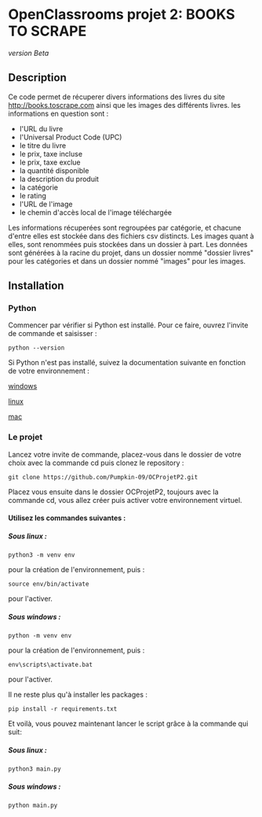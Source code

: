 # OpenClassrooms projet 2: BOOKS TO SCRAPE
*version Beta*

## Description
Ce code permet de récuperer divers informations des livres du site http://books.toscrape.com ainsi que les images des différents livres.
les informations en question sont :
- l'URL du livre
- l'Universal Product Code (UPC)
- le titre du livre
- le prix, taxe incluse
- le prix, taxe exclue
- la quantité disponible
- la description du produit
- la catégorie
- le rating
- l'URL de l'image
- le chemin d'accès local de l'image téléchargée

Les informations récuperées sont regroupées par catégorie, et chacune d'entre elles est stockée dans des fichiers csv distincts.
Les images quant à elles, sont renommées puis stockées dans un dossier à part.
Les données sont générées à la racine du projet, dans un dossier nommé "dossier livres" pour les catégories et dans un dossier nommé "images" pour les images.

## Installation
### Python
Commencer par vérifier si Python est installé. Pour ce faire, ouvrez l'invite de commande et saisisser :

`python --version`

Si Python n'est pas installé, suivez la documentation suivante en fonction de votre environnement :

[windows](https://docs.python.org/fr/3/using/windows.html)

[linux](https://docs.python.org/fr/3/using/unix.html) 

[mac](https://docs.python.org/fr/3/using/mac.html)

### Le projet
Lancez votre invite de commande, placez-vous dans le dossier de votre choix avec la commande cd puis clonez le repository :

`git clone https://github.com/Pumpkin-09/OCProjetP2.git`

Placez vous ensuite dans le dossier OCProjetP2, toujours avec la commande cd, vous allez créer puis activer votre environnement virtuel. 
#### Utilisez les commandes suivantes :
##### Sous linux :

`python3 -m venv env`

pour la création de l'environnement, puis :

`source env/bin/activate`

pour l'activer.

##### Sous windows :

`python -m venv env`

pour la création de l'environnement, puis :

`env\scripts\activate.bat`

pour l'activer.

Il ne reste plus qu'à installer les packages :

`pip install -r requirements.txt`


Et voilà, vous pouvez maintenant lancer le script grâce à la commande qui suit:
##### Sous linux :

`python3 main.py`


##### Sous windows :

`python main.py`

